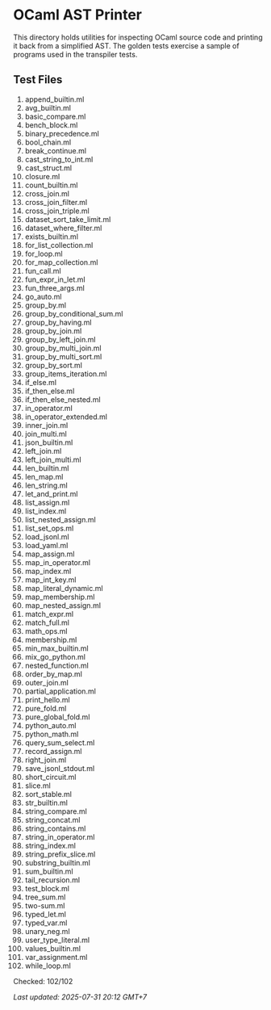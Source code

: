 # OCaml AST Printer

This directory holds utilities for inspecting OCaml source code and printing it back from a simplified AST. The golden tests exercise a sample of programs used in the transpiler tests.

## Test Files

1. append_builtin.ml
2. avg_builtin.ml
3. basic_compare.ml
4. bench_block.ml
5. binary_precedence.ml
6. bool_chain.ml
7. break_continue.ml
8. cast_string_to_int.ml
9. cast_struct.ml
10. closure.ml
11. count_builtin.ml
12. cross_join.ml
13. cross_join_filter.ml
14. cross_join_triple.ml
15. dataset_sort_take_limit.ml
16. dataset_where_filter.ml
17. exists_builtin.ml
18. for_list_collection.ml
19. for_loop.ml
20. for_map_collection.ml
21. fun_call.ml
22. fun_expr_in_let.ml
23. fun_three_args.ml
24. go_auto.ml
25. group_by.ml
26. group_by_conditional_sum.ml
27. group_by_having.ml
28. group_by_join.ml
29. group_by_left_join.ml
30. group_by_multi_join.ml
31. group_by_multi_sort.ml
32. group_by_sort.ml
33. group_items_iteration.ml
34. if_else.ml
35. if_then_else.ml
36. if_then_else_nested.ml
37. in_operator.ml
38. in_operator_extended.ml
39. inner_join.ml
40. join_multi.ml
41. json_builtin.ml
42. left_join.ml
43. left_join_multi.ml
44. len_builtin.ml
45. len_map.ml
46. len_string.ml
47. let_and_print.ml
48. list_assign.ml
49. list_index.ml
50. list_nested_assign.ml
51. list_set_ops.ml
52. load_jsonl.ml
53. load_yaml.ml
54. map_assign.ml
55. map_in_operator.ml
56. map_index.ml
57. map_int_key.ml
58. map_literal_dynamic.ml
59. map_membership.ml
60. map_nested_assign.ml
61. match_expr.ml
62. match_full.ml
63. math_ops.ml
64. membership.ml
65. min_max_builtin.ml
66. mix_go_python.ml
67. nested_function.ml
68. order_by_map.ml
69. outer_join.ml
70. partial_application.ml
71. print_hello.ml
72. pure_fold.ml
73. pure_global_fold.ml
74. python_auto.ml
75. python_math.ml
76. query_sum_select.ml
77. record_assign.ml
78. right_join.ml
79. save_jsonl_stdout.ml
80. short_circuit.ml
81. slice.ml
82. sort_stable.ml
83. str_builtin.ml
84. string_compare.ml
85. string_concat.ml
86. string_contains.ml
87. string_in_operator.ml
88. string_index.ml
89. string_prefix_slice.ml
90. substring_builtin.ml
91. sum_builtin.ml
92. tail_recursion.ml
93. test_block.ml
94. tree_sum.ml
95. two-sum.ml
96. typed_let.ml
97. typed_var.ml
98. unary_neg.ml
99. user_type_literal.ml
100. values_builtin.ml
101. var_assignment.ml
102. while_loop.ml

Checked: 102/102

_Last updated: 2025-07-31 20:12 GMT+7_
